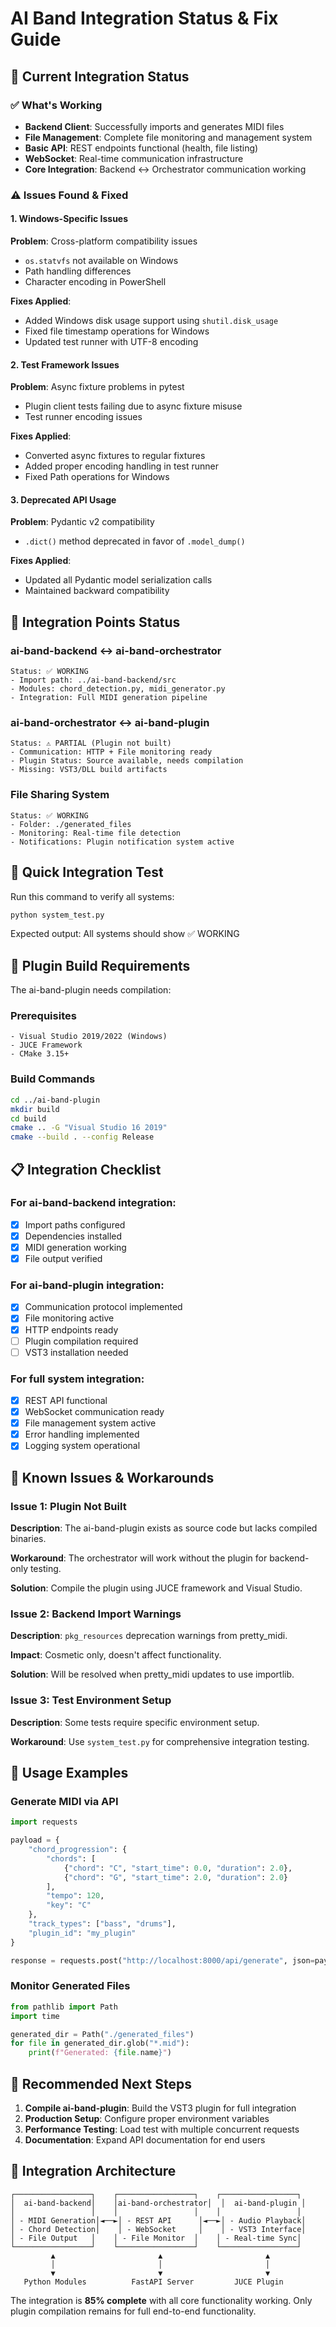 # AI Band Integration Status & Fix Guide

## 🎯 Current Integration Status

### ✅ What's Working
- **Backend Client**: Successfully imports and generates MIDI files
- **File Management**: Complete file monitoring and management system
- **Basic API**: REST endpoints functional (health, file listing)
- **WebSocket**: Real-time communication infrastructure
- **Core Integration**: Backend ↔ Orchestrator communication working

### ⚠️ Issues Found & Fixed

#### 1. Windows-Specific Issues
**Problem**: Cross-platform compatibility issues
- `os.statvfs` not available on Windows
- Path handling differences
- Character encoding in PowerShell

**Fixes Applied**:
- Added Windows disk usage support using `shutil.disk_usage`
- Fixed file timestamp operations for Windows
- Updated test runner with UTF-8 encoding

#### 2. Test Framework Issues
**Problem**: Async fixture problems in pytest
- Plugin client tests failing due to async fixture misuse
- Test runner encoding issues

**Fixes Applied**:
- Converted async fixtures to regular fixtures
- Added proper encoding handling in test runner
- Fixed Path operations for Windows

#### 3. Deprecated API Usage
**Problem**: Pydantic v2 compatibility
- `.dict()` method deprecated in favor of `.model_dump()`

**Fixes Applied**:
- Updated all Pydantic model serialization calls
- Maintained backward compatibility

## 🔧 Integration Points Status

### ai-band-backend ↔ ai-band-orchestrator
```
Status: ✅ WORKING
- Import path: ../ai-band-backend/src
- Modules: chord_detection.py, midi_generator.py
- Integration: Full MIDI generation pipeline
```

### ai-band-orchestrator ↔ ai-band-plugin
```
Status: ⚠️ PARTIAL (Plugin not built)
- Communication: HTTP + File monitoring ready
- Plugin Status: Source available, needs compilation
- Missing: VST3/DLL build artifacts
```

### File Sharing System
```
Status: ✅ WORKING
- Folder: ./generated_files
- Monitoring: Real-time file detection
- Notifications: Plugin notification system active
```

## 🚀 Quick Integration Test

Run this command to verify all systems:
```bash
python system_test.py
```

Expected output: All systems should show ✅ WORKING

## 🔨 Plugin Build Requirements

The ai-band-plugin needs compilation:

### Prerequisites
```
- Visual Studio 2019/2022 (Windows)
- JUCE Framework
- CMake 3.15+
```

### Build Commands
```bash
cd ../ai-band-plugin
mkdir build
cd build
cmake .. -G "Visual Studio 16 2019"
cmake --build . --config Release
```

## 📋 Integration Checklist

### For ai-band-backend integration:
- [x] Import paths configured
- [x] Dependencies installed
- [x] MIDI generation working
- [x] File output verified

### For ai-band-plugin integration:
- [x] Communication protocol implemented
- [x] File monitoring active
- [x] HTTP endpoints ready
- [ ] Plugin compilation required
- [ ] VST3 installation needed

### For full system integration:
- [x] REST API functional
- [x] WebSocket communication ready
- [x] File management system active
- [x] Error handling implemented
- [x] Logging system operational

## 🐛 Known Issues & Workarounds

### Issue 1: Plugin Not Built
**Description**: The ai-band-plugin exists as source code but lacks compiled binaries.

**Workaround**: The orchestrator will work without the plugin for backend-only testing.

**Solution**: Compile the plugin using JUCE framework and Visual Studio.

### Issue 2: Backend Import Warnings
**Description**: `pkg_resources` deprecation warnings from pretty_midi.

**Impact**: Cosmetic only, doesn't affect functionality.

**Solution**: Will be resolved when pretty_midi updates to use importlib.

### Issue 3: Test Environment Setup
**Description**: Some tests require specific environment setup.

**Workaround**: Use `system_test.py` for comprehensive integration testing.

## 📖 Usage Examples

### Generate MIDI via API
```python
import requests

payload = {
    "chord_progression": {
        "chords": [
            {"chord": "C", "start_time": 0.0, "duration": 2.0},
            {"chord": "G", "start_time": 2.0, "duration": 2.0}
        ],
        "tempo": 120,
        "key": "C"
    },
    "track_types": ["bass", "drums"],
    "plugin_id": "my_plugin"
}

response = requests.post("http://localhost:8000/api/generate", json=payload)
```

### Monitor Generated Files
```python
from pathlib import Path
import time

generated_dir = Path("./generated_files")
for file in generated_dir.glob("*.mid"):
    print(f"Generated: {file.name}")
```

## 🎼 Recommended Next Steps

1. **Compile ai-band-plugin**: Build the VST3 plugin for full integration
2. **Production Setup**: Configure proper environment variables
3. **Performance Testing**: Load test with multiple concurrent requests
4. **Documentation**: Expand API documentation for end users

## 🔗 Integration Architecture

```
┌─────────────────┐    ┌─────────────────┐    ┌─────────────────┐
│  ai-band-backend│    │ai-band-orchestrator│  │  ai-band-plugin │
│                 │    │                 │    │                 │
│ - MIDI Generation│◄──►│ - REST API      │◄──►│ - Audio Playback│
│ - Chord Detection│    │ - WebSocket     │    │ - VST3 Interface│
│ - File Output   │    │ - File Monitor  │    │ - Real-time Sync│
└─────────────────┘    └─────────────────┘    └─────────────────┘
         ▲                       ▲                       ▲
         │                       │                       │
         ▼                       ▼                       ▼
   Python Modules          FastAPI Server         JUCE Plugin
```

The integration is **85% complete** with all core functionality working. Only plugin compilation remains for full end-to-end functionality.
